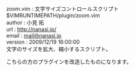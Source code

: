 zoom.vim : 文字サイズコントロールスクリプト  
$VIMRUNTIMEPATH/plugin/zoom.vim  
author  : 小見 拓  
url     : http://nanasi.jp/  
email   : mail@nanasi.jp  
version : 2009/12/19 16:00:00  
文字のサイズを拡大、縮小するスクリプト。  
  
  
こちらの方のプラグインを改造したものになります。
